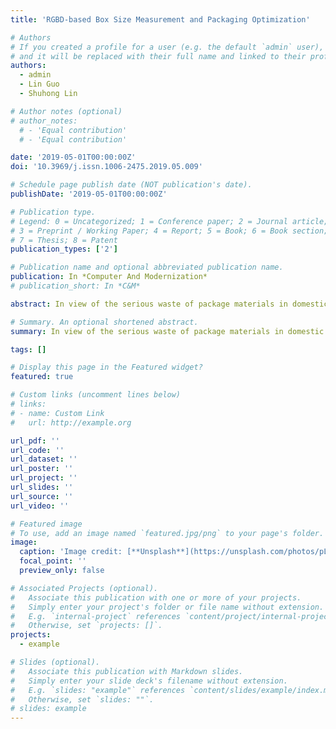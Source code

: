 ```yaml
---
title: 'RGBD-based Box Size Measurement and Packaging Optimization'

# Authors
# If you created a profile for a user (e.g. the default `admin` user), write the username (folder name) here
# and it will be replaced with their full name and linked to their profile.
authors:
  - admin
  - Lin Guo
  - Shuhong Lin

# Author notes (optional)
# author_notes:
  # - 'Equal contribution'
  # - 'Equal contribution'

date: '2019-05-01T00:00:00Z'
doi: '10.3969/j.issn.1006-2475.2019.05.009'

# Schedule page publish date (NOT publication's date).
publishDate: '2019-05-01T00:00:00Z'

# Publication type.
# Legend: 0 = Uncategorized; 1 = Conference paper; 2 = Journal article;
# 3 = Preprint / Working Paper; 4 = Report; 5 = Book; 6 = Book section;
# 7 = Thesis; 8 = Patent
publication_types: ['2']

# Publication name and optional abbreviated publication name.
publication: In *Computer And Modernization*
# publication_short: In *C&M*

abstract: In view of the serious waste of package materials in domestic logistics compared with foreign logistics, and the situation of the huge requirement of packing optimization, a new type of bin packing scheme is proposed, and a packing optimization method based on Genetic Algorithm is designed. The objective is to select a package specification with minimum surface area but can accommodate a number of cuboid-shaped items from existing package specifications. In the method, genetic codes involving packing sequence and orientation, along with a space segmentation method, is used to find a packing solution. Considering the high cost of traditional laser scanning measuring equipment, a box dimension measurement method based on RGBD is proposed to adapt to the management mode of domestic storage, and to provide dimension of items for packing optimization. Experiment results demonstrate that the proposed method is effective on finding package specification with minimum surface area and can measure box dimensions quickly and accurately.

# Summary. An optional shortened abstract.
summary: In view of the serious waste of package materials in domestic logistics compared with foreign logistics, and the situation of the huge requirement of packing optimization, a new type of bin packing scheme is proposed, and a packing optimization method based on Genetic Algorithm is designed.

tags: []

# Display this page in the Featured widget?
featured: true

# Custom links (uncomment lines below)
# links:
# - name: Custom Link
#   url: http://example.org

url_pdf: ''
url_code: ''
url_dataset: ''
url_poster: ''
url_project: ''
url_slides: ''
url_source: ''
url_video: ''

# Featured image
# To use, add an image named `featured.jpg/png` to your page's folder.
image:
  caption: 'Image credit: [**Unsplash**](https://unsplash.com/photos/pLCdAaMFLTE)'
  focal_point: ''
  preview_only: false

# Associated Projects (optional).
#   Associate this publication with one or more of your projects.
#   Simply enter your project's folder or file name without extension.
#   E.g. `internal-project` references `content/project/internal-project/index.md`.
#   Otherwise, set `projects: []`.
projects:
  - example

# Slides (optional).
#   Associate this publication with Markdown slides.
#   Simply enter your slide deck's filename without extension.
#   E.g. `slides: "example"` references `content/slides/example/index.md`.
#   Otherwise, set `slides: ""`.
# slides: example
---
```


<!-- {{% callout note %}}
Click the _Cite_ button above to demo the feature to enable visitors to import publication metadata into their reference management software.
{{% /callout %}}

{{% callout note %}}
Create your slides in Markdown - click the _Slides_ button to check out the example.
{{% /callout %}} -->

<!-- Supplementary notes can be added here, including [code, math, and images](https://wowchemy.com/docs/writing-markdown-latex/). -->
